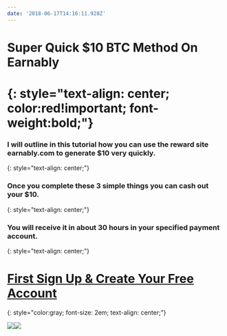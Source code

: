 ```yaml
---
date: '2018-06-17T14:16:11.928Z'
---
```

# <a id="_unodokki4bt0"></a>**Super Quick $10 BTC Method On Earnably**

# <a id="_snfu3g7bac29"></a>{: style="text-align: center; color:red!important; font-weight:bold;"}

### <a id="_xbzucec0h87b"></a>**I will outline in this tutorial how you can use the reward site earnably.com to generate $10 very quickly.**

{: style="text-align: center;"}

### <a id="_xo2ribjttgdz"></a>**Once you complete these 3 simple things you can cash out your $10.**

{: style="text-align: center;"}

### <a id="_eg7l6u5iohsq"></a>**You will receive it in about 30 hours in your specified payment account.**

{: style="text-align: center;"}

# <a id="_aw4ixu94p19f"></a>**[First Sign Up & Create Your Free Account](https://earnably.com/i/LucyGotLocks)**

{: style="color:gray; font-size: 2em; text-align: center;"}

[**![](../../../../images/img-6a248f80-5235-4c67-b0e9-a35c2e4858d4.jpg)**](https://earnably.com/i/LucyGotLocks)[**![](../../../../images/img-55f34a88-0f93-4d53-964f-027e36d3ce46.png)**](https://earnably.com/i/LucyGotLocks)
